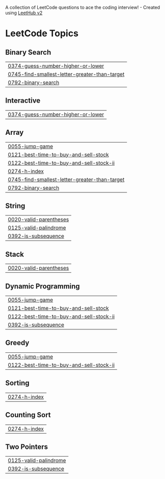 A collection of LeetCode questions to ace the coding interview! - Created using [LeetHub v2](https://github.com/arunbhardwaj/LeetHub-2.0)
<!---LeetCode Topics Start-->
# LeetCode Topics
## Binary Search
|  |
| ------- |
| [0374-guess-number-higher-or-lower](https://github.com/Viswa2604/leetproblems/tree/master/0374-guess-number-higher-or-lower) |
| [0745-find-smallest-letter-greater-than-target](https://github.com/Viswa2604/leetproblems/tree/master/0745-find-smallest-letter-greater-than-target) |
| [0792-binary-search](https://github.com/Viswa2604/leetproblems/tree/master/0792-binary-search) |
## Interactive
|  |
| ------- |
| [0374-guess-number-higher-or-lower](https://github.com/Viswa2604/leetproblems/tree/master/0374-guess-number-higher-or-lower) |
## Array
|  |
| ------- |
| [0055-jump-game](https://github.com/Viswa2604/leetproblems/tree/master/0055-jump-game) |
| [0121-best-time-to-buy-and-sell-stock](https://github.com/Viswa2604/leetproblems/tree/master/0121-best-time-to-buy-and-sell-stock) |
| [0122-best-time-to-buy-and-sell-stock-ii](https://github.com/Viswa2604/leetproblems/tree/master/0122-best-time-to-buy-and-sell-stock-ii) |
| [0274-h-index](https://github.com/Viswa2604/leetproblems/tree/master/0274-h-index) |
| [0745-find-smallest-letter-greater-than-target](https://github.com/Viswa2604/leetproblems/tree/master/0745-find-smallest-letter-greater-than-target) |
| [0792-binary-search](https://github.com/Viswa2604/leetproblems/tree/master/0792-binary-search) |
## String
|  |
| ------- |
| [0020-valid-parentheses](https://github.com/Viswa2604/leetproblems/tree/master/0020-valid-parentheses) |
| [0125-valid-palindrome](https://github.com/Viswa2604/leetproblems/tree/master/0125-valid-palindrome) |
| [0392-is-subsequence](https://github.com/Viswa2604/leetproblems/tree/master/0392-is-subsequence) |
## Stack
|  |
| ------- |
| [0020-valid-parentheses](https://github.com/Viswa2604/leetproblems/tree/master/0020-valid-parentheses) |
## Dynamic Programming
|  |
| ------- |
| [0055-jump-game](https://github.com/Viswa2604/leetproblems/tree/master/0055-jump-game) |
| [0121-best-time-to-buy-and-sell-stock](https://github.com/Viswa2604/leetproblems/tree/master/0121-best-time-to-buy-and-sell-stock) |
| [0122-best-time-to-buy-and-sell-stock-ii](https://github.com/Viswa2604/leetproblems/tree/master/0122-best-time-to-buy-and-sell-stock-ii) |
| [0392-is-subsequence](https://github.com/Viswa2604/leetproblems/tree/master/0392-is-subsequence) |
## Greedy
|  |
| ------- |
| [0055-jump-game](https://github.com/Viswa2604/leetproblems/tree/master/0055-jump-game) |
| [0122-best-time-to-buy-and-sell-stock-ii](https://github.com/Viswa2604/leetproblems/tree/master/0122-best-time-to-buy-and-sell-stock-ii) |
## Sorting
|  |
| ------- |
| [0274-h-index](https://github.com/Viswa2604/leetproblems/tree/master/0274-h-index) |
## Counting Sort
|  |
| ------- |
| [0274-h-index](https://github.com/Viswa2604/leetproblems/tree/master/0274-h-index) |
## Two Pointers
|  |
| ------- |
| [0125-valid-palindrome](https://github.com/Viswa2604/leetproblems/tree/master/0125-valid-palindrome) |
| [0392-is-subsequence](https://github.com/Viswa2604/leetproblems/tree/master/0392-is-subsequence) |
<!---LeetCode Topics End-->